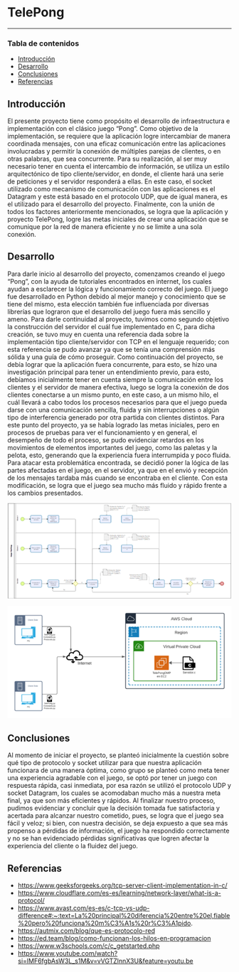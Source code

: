 # TelePong

------------

### Tabla de contenidos
  * [Introducción](#introducci-n)
  * [Desarrollo](#desarrollo)
  * [Conclusiones](#conclusiones)
  * [Referencias](#referencias)

## Introducción
El presente proyecto tiene como propósito el desarrollo de infraestructura e implementación con el clásico juego “Pong”. 
Como objetivo de la implementación, se requiere que la aplicación logre intercambiar de manera coordinada mensajes, con una eficaz comunicación entre las aplicaciones involucradas y permitir la conexión de múltiples parejas de clientes, o en otras palabras, que sea concurrente.
Para su realización, al ser muy necesario tener en cuenta el intercambio de información, se utiliza un estilo arquitectónico de tipo cliente/servidor, en donde, el cliente hará una serie de peticiones y el servidor responderá a ellas. En este caso, el socket utilizado como mecanismo de comunicación con las aplicaciones es el Datagram y este está basado en el protocolo UDP, que de igual manera, es el utilizado para el desarrollo del proyecto.
Finalmente, con la unión de todos los factores anteriormente mencionados, se logra que la aplicación y proyecto TelePong, logre las metas iniciales de crear una aplicación que se comunique por la red de manera eficiente y no se limite a una sola conexión.

## Desarrollo
Para darle inicio al desarrollo del proyecto, comenzamos creando el juego “Pong”, con la ayuda de tutoriales encontrados en internet, los cuales ayudan a esclarecer la lógica y funcionamiento correcto del juego. El juego fue desarrollado en Python debido al mejor manejo y conocimiento que se tiene del mismo, esta elección también fue influenciada por diversas librerías que lograron que el desarrollo del juego fuera más sencillo y ameno. Para darle continuidad al proyecto, tuvimos como segundo objetivo la construcción del servidor el cuál fue implementado en C, para dicha creación, se tuvo muy en cuenta una referencia dada sobre la implementación tipo cliente/servidor con TCP en el lenguaje requerido; con esta referencia se pudo avanzar ya que se tenía una comprensión más sólida y una guía de cómo proseguir. 
Como continuación del proyecto, se debía lograr que la aplicación fuera concurrente, para esto, se hizo una investigación principal para tener un entendimiento previo, para esto, debíamos inicialmente tener en cuenta siempre la comunicación entre los clientes y el servidor de manera efectiva, luego se logra la conexión de dos clientes conectarse a un mismo punto, en este caso, a un mismo hilo, el cuál llevará a cabo todos los procesos necesarios para que el juego pueda darse con una comunicación sencilla, fluida y sin interrupciones o algún tipo de interferencia generado por otra partida con clientes distintos.
Para este punto del proyecto, ya se había logrado las metas iniciales, pero en procesos de pruebas para ver el funcionamiento y en general, el desempeño de todo el proceso, se pudo evidenciar retardos en los movimientos de elementos importantes del juego, como las paletas y la pelota, esto, generando que la experiencia fuera interrumpida y poco fluida. Para atacar esta problemática encontrada, se decidió poner la lógica de las partes afectadas en el juego, en el servidor, ya que en el envió y recepción de los mensajes tardaba más cuando se encontraba en el cliente. Con esta modificación, se logra que el juego sea mucho más fluido y rápido frente a los cambios presentados.

[![Diagrama de Procesos](https://github.com/DavidAgudeloTapias/TelePong/blob/main/Diagramas/Diagrama%20de%20Procesos%20TelePong.png "Diagrama de Procesos")](https://github.com/DavidAgudeloTapias/TelePong/blob/main/Diagramas/Diagrama%20de%20Procesos%20TelePong.png "Diagrama de Procesos")

[![Diagrama de Arquitectura](https://github.com/DavidAgudeloTapias/TelePong/blob/main/Diagramas/Diagrama%20de%20Arquitectura%20TelePong.png "Diagrama de Arquitectura")](https://github.com/DavidAgudeloTapias/TelePong/blob/main/Diagramas/Diagrama%20de%20Arquitectura%20TelePong.png "Diagrama de Arquitectura")
## Conclusiones
Al momento de iniciar el proyecto, se planteó inicialmente la cuestión sobre qué tipo de protocolo y socket utilizar para que nuestra aplicación funcionara de una manera óptima, como grupo se planteó como meta tener una experiencia agradable con el juego, se optó por tener un juego con respuesta rápida, casi inmediata, por esa razón se utilizó el protocolo UDP y socket Datagram, los cuales se acomodaban mucho más a nuestra meta final, ya que son más eficientes y rápidos. Al finalizar nuestro proceso, pudimos evidenciar y concluir que la decisión tomada fue satisfactoria y acertada para alcanzar nuestro cometido, pues, se logra que el juego sea fácil y veloz; si bien, con nuestra decisión, se deja expuesto a que sea más propenso a pérdidas de información, el juego ha respondido correctamente y no se han evidenciado pérdidas significativas que logren afectar la experiencia del cliente o la fluidez del juego. 

## Referencias
- https://www.geeksforgeeks.org/tcp-server-client-implementation-in-c/
- https://www.cloudflare.com/es-es/learning/network-layer/what-is-a-protocol/
- https://www.avast.com/es-es/c-tcp-vs-udp-difference#:~:text=La%20principal%20diferencia%20entre%20el,fiable%20pero%20funciona%20m%C3%A1s%20r%C3%A1pido.
- https://autmix.com/blog/que-es-protocolo-red
- https://ed.team/blog/como-funcionan-los-hilos-en-programacion
- https://www.w3schools.com/c/c_getstarted.php
- https://www.youtube.com/watch?si=lMF6fgbAsW3L_s1M&v=vVGTZlnnX3U&feature=youtu.be
